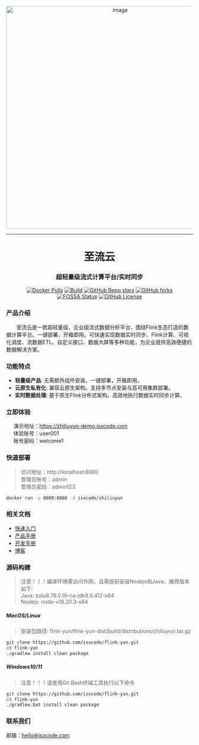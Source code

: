 <div align="center">
    <a href="https://zhiliuyun.isxcode.com">
        <img width="600" alt="image" src="https://img.isxcode.com/picgo/20240929113526.png">
    </a>
</div>

---

<h1 align="center">
  至流云
</h1>

<h3 align="center">
  超轻量级流式计算平台/实时同步
</h3>

<div align="center">

[![Docker Pulls](https://img.shields.io/docker/pulls/isxcode/zhiliuyun)](https://hub.docker.com/r/isxcode/zhiliuyun)
[![Build](https://github.com/isxcode/flink-yun/actions/workflows/build.yml/badge.svg?branch=main)](https://github.com/isxcode/flink-yun/actions/workflows/build.yml)
[![GitHub Repo stars](https://img.shields.io/github/stars/isxcode/flink-yun)](https://github.com/isxcode/flink-yun)
[![GitHub forks](https://img.shields.io/github/forks/isxcode/flink-yun)](https://github.com/isxcode/flink-yun/fork)
[![FOSSA Status](https://app.fossa.com/api/projects/git%2Bgithub.com%2Fisxcode%2Fflink-yun.svg?type=shield&issueType=license)](https://app.fossa.com/projects/git%2Bgithub.com%2Fisxcode%2Fflink-yun?ref=badge_shield&issueType=license)
[![GitHub License](https://img.shields.io/github/license/isxcode/flink-yun)](https://github.com/isxcode/flink-yun/blob/main/LICENSE)

</div>

### 产品介绍
  
&nbsp;&nbsp;&nbsp;&nbsp;&nbsp;&nbsp;&nbsp;至流云是一款超轻量级、企业级流式数据分析平台，围绕Flink生态打造的数据计算平台。一键部署，开箱即用。可快速实现数据实时同步、Flink计算、可视化调度、流数据ETL、自定义接口、数据大屏等多种功能，为企业提供高效便捷的数据解决方案。

### 功能特点

- **轻量级产品**: 无需额外组件安装，一键部署，开箱即用。
- **云原生私有化**: 兼容云原生架构，支持多节点安装与高可用集群部署。
- **实时数据处理**: 基于原生Flink分布式架构，高效地执行数据实时同步计算。

### 立即体验

&nbsp;&nbsp;&nbsp;&nbsp;&nbsp;演示地址：https://zhiliuyun-demo.isxcode.com  
&nbsp;&nbsp;&nbsp;&nbsp;&nbsp;体验账号：user001  
&nbsp;&nbsp;&nbsp;&nbsp;&nbsp;账号密码：welcome1

### 快速部署

> 访问地址：http://localhost:8080 </br>
> 管理员账号：admin </br>
> 管理员密码：admin123

```bash
docker run -p 8080:8080 -d isxcode/zhiliuyun
```

### 相关文档

- [快速入门](https://zhiliuyun.isxcode.com/zh/docs/zh/1/0)
- [产品手册](https://zhiliuyun.isxcode.com/zh/docs/zh/2/0)
- [开发手册](https://zhiliuyun.isxcode.com/zh/docs/zh/6/0)
- [博客](https://ispong.isxcode.com/tags/flink/)

### 源码构建

> 注意！！！编译环境需访问外网，且需提前安装Nodejs和Java，推荐版本如下: </br>
> Java: zulu8.78.0.19-ca-jdk8.0.412-x64 </br>
> Nodejs: node-v18.20.3-x64

##### MacOS/Linux

> 安装包路径: flink-yun/flink-yun-dist/build/distributions/zhiliuyun.tar.gz

```bash
git clone https://github.com/isxcode/flink-yun.git
cd flink-yun
./gradlew install clean package
```

##### Windows10/11

> 注意！！！请使用Git Bash终端工具执行以下命令

```bash
git clone https://github.com/isxcode/flink-yun.git
cd flink-yun
./gradlew.bat install clean package
```

### 联系我们

邮箱：hello@isxcode.com
